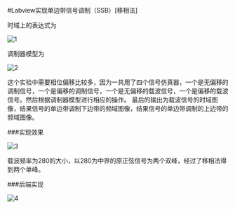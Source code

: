 #Labview实现单边带信号调制（SSB）[移相法]

时域上的表达式为

![1](http://images0.cnblogs.com/blog2015/701997/201507/231436276463607.png)

调制器模型为

![2](http://images0.cnblogs.com/blog2015/701997/201507/231436384746700.png)

这个实验中需要相位偏移比较多，因为一共用了四个信号仿真器，一个是无偏移的调制信号，一个是偏移的调制信号，一个是无偏移的载波信号，一个是偏移的载波信号。然后根据调制器模型进行相应的操作。
最后的输出为载波信号的时域图像，结果信号的单边带调制下边带的频域图像，结果信号的单边带调制的上边带的频域图像。


###实现效果

![3](http://images0.cnblogs.com/blog2015/701997/201507/231438362242928.png)

载波频率为280的大小，以280为中界的原正弦信号为两个双峰，经过了移相法得到两个单峰。

###后端实现

![4](http://images0.cnblogs.com/blog2015/701997/201507/231438502712801.jpg)